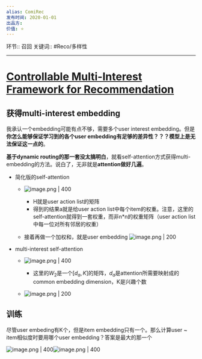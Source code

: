 ```yaml
---
alias: ComiRec
发布时间: 2020-01-01
出品方: 
价值: ⭐
---
```


环节:: 召回
关键词:: #Reco/多样性 

---
# [Controllable Multi-Interest Framework for Recommendation](https://arxiv.org/abs/2005.09347)

## 获得multi-interest embedding

我承认一个embedding可能有点不够，需要多个user interest embedding。但是**你怎么能够保证学习到的各个user embedding有足够的差异性？？？模型上是无法保证这一点的**。


**基于dynamic routing的那一套没太搞明白**，就看self-attention方式获得multi-embedding的方法。说白了，无非就是**attention做好几遍**。

* 简化版的self-attention

  * ![image.png | 400](assets/image-20220112165841-48338ec.png)

    * H就是user action list的矩阵
    * 得到的结果a就是给user action list中每个item的权重。注意，这里的self-attention就得到一套权重，而非n*n的权重矩阵（user action list中每一位对所有邻居的权重）
  * 接着再做一个加权和，就是user embedding ![image.png | 200](assets/image-20220112170344-nee9ghi.png)
* multi-interest self-attention

  * ![image.png | 400](assets/image-20220112170450-cn7bn61.png)

    * 这里的$W_2$是一个$[d_a,K]$的矩阵，$d_a$是attention所需要映射成的common embedding dimension，K是兴趣个数
  * ![image.png | 200](assets/image-20220112170704-6n7c9q0.png)

## 训练

尽管user embeding有K个，但是item embedding只有一个。那么计算user ~ item相似度时要用哪个user embedding？答案是最大的那一个

![image.png  | 400](assets/image-20220112170903-c531rv7.png)![image.png | 400](assets/image-20220112173332-e4b9hia.png)
